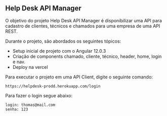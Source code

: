 <h2>Help Desk API Manager</h2>

O objetivo do projeto Help Desk API Manager é disponibilizar uma API para cadastro de clientes, técnicos e chamados
para uma empresa de uma API REST.

Durante o projeto, são abordados os seguintes tópicos:

* Setup inicial de projeto com o Angular 12.0.3
* Criação de components chamado, cliente, técnico, header, home, login e nav.
* Deploy na vercel

Para executar o projeto em uma API Client, digite o seguinte comando:

```
https://helpdesk-prodd.herokuapp.com/login
```
Para fazer o login segue abaixo:
```
login: thomas@mail.com
senha: 123
```
